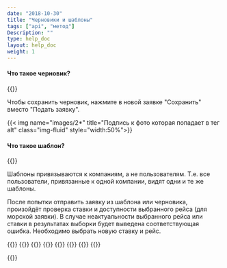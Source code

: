 ```yaml
---
date: "2018-10-30"
title: "Черновики и шаблоны"
tags: ["api", "метод"]
Description: ""
type: help_doc
layout: help_doc
weight: 1
---
```



#### Что такое черновик?

{{<alert icon="info-circle" color="alert11-light" text="Черновик — это сохраненная, но не отправленная заявка." close="false">}}

Чтобы сохранить черновик, нажмите в новой заявке "Сохранить" вместо "Подать заявку".

{{< img name="images/2*" title="Подпись к фото которая попадает в тег alt" class="img-fluid" style="width:50%">}}



#### Что такое шаблон?

{{<alert icon="info-circle" color="alert11-light" text="Шаблон — это заявка, которая отмечена тегом “шаблон”. Из шаблона можно создать новую заявку." close="false">}}

Шаблоны привязываются к компаниям, а не пользователям. Т.е. все пользователи, привязанные к одной компании, видят одни и те же шаблоны.

После попытки отправить заявку из шаблона или черновика, произойдёт проверка ставки и доступности выбранного рейса (для морской заявки).
В случае неактуальности выбранного рейса или ставки в результатах выборки будет выведена соответствующая ошибка. Необходимо выбрать новую ставку и рейс.

{{<seeAlso>}}
    {{<seeAlsoItem link="/new_order/online_order/templates/" text="Как создать заявку из шаблона">}}
    {{<seeAlsoItem link="/all_orders/tagging/" text="Зачем нужны теги и как их задать">}}
    {{<seeAlsoItem link="/all_orders/errors/" text="Ошибки заявок">}}
    {{<seeAlsoItem link="/all_orders/popular_questions/" text="Как восстановить отмененную заявку?">}}
    {{<seeAlsoItem link="/all_orders/popular_questions/" text="Как скорректировать заявку?">}}
    {{<seeAlsoItem link="/all_orders/popular_questions/" text="Когда заявка перемещается в архив?">}}
{{</seeAlso>}}

{{<isHelpful>}}
